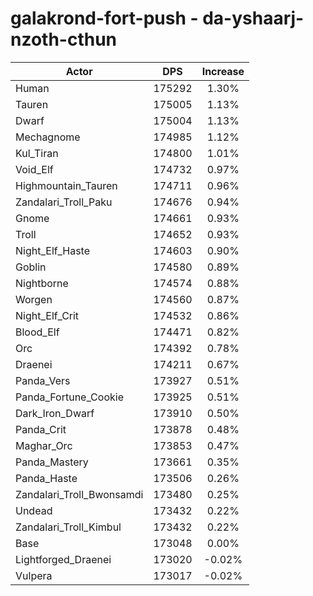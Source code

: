 # galakrond-fort-push - da-yshaarj-nzoth-cthun
| Actor | DPS | Increase |
|---|:---:|:---:|
|Human|175292|1.30%|
|Tauren|175005|1.13%|
|Dwarf|175004|1.13%|
|Mechagnome|174985|1.12%|
|Kul_Tiran|174800|1.01%|
|Void_Elf|174732|0.97%|
|Highmountain_Tauren|174711|0.96%|
|Zandalari_Troll_Paku|174676|0.94%|
|Gnome|174661|0.93%|
|Troll|174652|0.93%|
|Night_Elf_Haste|174603|0.90%|
|Goblin|174580|0.89%|
|Nightborne|174574|0.88%|
|Worgen|174560|0.87%|
|Night_Elf_Crit|174532|0.86%|
|Blood_Elf|174471|0.82%|
|Orc|174392|0.78%|
|Draenei|174211|0.67%|
|Panda_Vers|173927|0.51%|
|Panda_Fortune_Cookie|173925|0.51%|
|Dark_Iron_Dwarf|173910|0.50%|
|Panda_Crit|173878|0.48%|
|Maghar_Orc|173853|0.47%|
|Panda_Mastery|173661|0.35%|
|Panda_Haste|173506|0.26%|
|Zandalari_Troll_Bwonsamdi|173480|0.25%|
|Undead|173432|0.22%|
|Zandalari_Troll_Kimbul|173432|0.22%|
|Base|173048|0.00%|
|Lightforged_Draenei|173020|-0.02%|
|Vulpera|173017|-0.02%|

